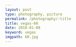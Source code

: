 ```yaml
---
layout: post
type: photography, picture
permalink: /photography/:title
title: vegas-60
date: 2018-01-08
keyword: vegas
imgpath: 60.jpg
---
```



